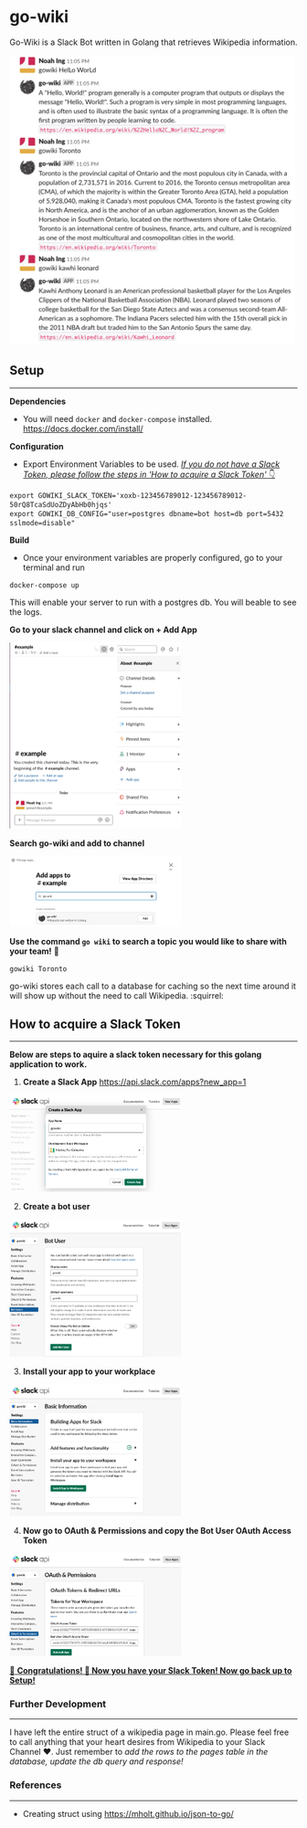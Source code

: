 # go-wiki
Go-Wiki is a Slack Bot written in Golang that retrieves Wikipedia information.

<img src="docs/helloworld.png" width="500">

## Setup
---

**Dependencies**

- You will need `docker` and `docker-compose` installed. 
https://docs.docker.com/install/

**Configuration**

- Export Environment Variables to be used.
[*If you do not have a Slack Token, please follow the steps in 'How to acquire a Slack Token'* :point_down:](https://github.com/noah-ing/go-wiki#how-to-acquire-a-slack-token)
```
export GOWIKI_SLACK_TOKEN='xoxb-123456789012-123456789012-50rQ8TcaSdUoZDyAbHb0hjqs'
export GOWIKI_DB_CONFIG="user=postgres dbname=bot host=db port=5432 sslmode=disable"
```

**Build**
- Once your environment variables are properly configured, go to your terminal and run
```
docker-compose up
```
This will enable your server to run with a postgres db. You will beable to see the logs.

**Go to your slack channel and click on + Add App**

<img src="docs/addapp.png" width="300">

**Search go-wiki and add to channel**

<img src="docs/gowikiadd.png" width="300">


**Use the command `go wiki` to search a topic you would like to share with your team!** :rocket: 
```
gowiki Toronto
```
go-wiki stores each call to a database for caching so the next time around it will show up without the need to call Wikipedia.
:squirrel:	

## How to acquire a Slack Token
---
**Below are steps to aquire a slack token necessary for this golang application to work.**

1. **Create a Slack App** https://api.slack.com/apps?new_app=1

<img src="docs/createslackapp.png" width="300">


2. **Create a bot user**

<img src="docs/addbotuser.png" width="300">


3. **Install your app to your workplace**

<img src="docs/installappworkplace.png" width="300">


4. **Now go to OAuth & Permissions and copy the Bot User OAuth Access Token**

<img src="docs/oauthaccesstoken.png" width="300">


[:clap: **Congratulations! :confetti_ball: Now you have your Slack Token! Now go back up to Setup!**](https://github.com/noah-ing/go-wiki#setup)

### Further Development
---
I have left the entire struct of a wikipedia page in main.go. Please feel free to call anything that your heart desires from Wikipedia to your Slack Channel :heart:. Just remember to *add the rows to the pages table in the database, update the db query and response!*


### References
---
- Creating struct using https://mholt.github.io/json-to-go/
